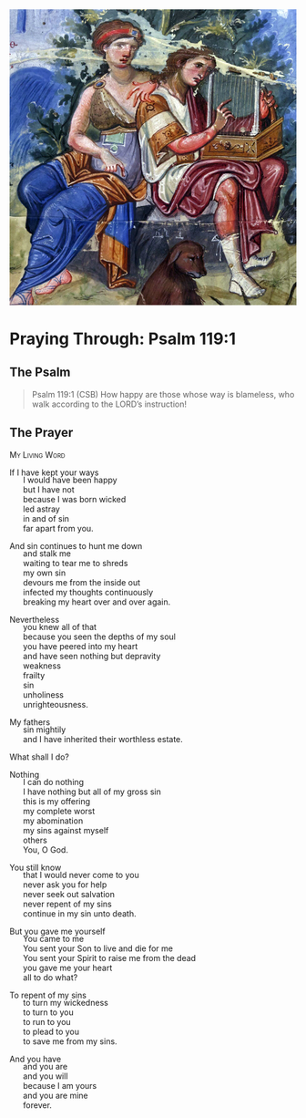 <img class="intro-right" src="../images/art-paris-psalter.jpg">

<style>
  li {list-style-type: none;}
  p + ul {
    margin-top: -18px;
}
</style>

# Praying Through: Psalm 119:1

## The Psalm

>Psalm 119:1 (CSB) How happy are those whose way is blameless, who walk according to the LORD’s instruction!

## The Prayer

<div style="font-variant: small-caps;">
My Living Word
</div>

If I have kept your ways  
* I would have been happy  
* but I have not  
* because I was born wicked  
* led astray  
* in and of sin  
* far apart from you.

And sin continues to hunt me down  
* and stalk me  
* waiting to tear me to shreds  
* my own sin  
* devours me from the inside out  
* infected my thoughts continuously  
* breaking my heart over and over again.

Nevertheless  
* you knew all of that  
* because you seen the depths of my soul  
* you have peered into my heart  
* and have seen nothing but depravity  
* weakness  
* frailty  
* sin  
* unholiness  
* unrighteousness.

My fathers  
* sin mightily  
* and I have inherited their worthless estate.

What shall I do?

Nothing  
* I can do nothing  
* I have nothing but all of my gross sin  
* this is my offering  
* my complete worst  
* my abomination  
* my sins against myself  
* others  
* You, O God.

You still know  
* that I would never come to you  
* never ask you for help  
* never seek out salvation  
* never repent of my sins  
* continue in my sin unto death.

But you gave me yourself  
* You came to me  
* You sent your Son to live and die for me  
* You sent your Spirit to raise me from the dead  
* you gave me your heart  
* all to do what?

To repent of my sins  
* to turn my wickedness  
* to turn to you  
* to run to you  
* to plead to you  
* to save me from my sins.

And you have  
* and you are  
* and you will  
* because I am yours  
* and you are mine  
* forever.
